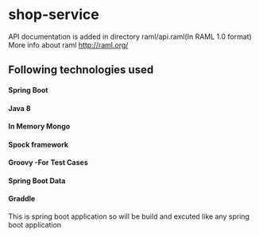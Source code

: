 # shop-service
API documentation is added in directory raml/api.raml(In RAML 1.0 format)  
More info about raml http://raml.org/  

 ## Following technologies used  
 #### Spring Boot  
 #### Java 8  
 #### In Memory Mongo  
 #### Spock framework  
 #### Groovy -For Test Cases  
 #### Spring Boot Data  
 #### Graddle  

This is spring boot application so will be build and excuted like any spring boot application


 
